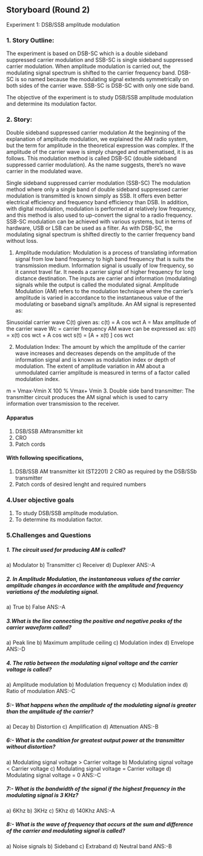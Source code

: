## Storyboard (Round 2)

Experiment 1: DSB/SSB amplitude modulation

### 1. Story Outline:

The experiment is based on DSB-SC which is a double sideband suppressed carrier modulation and SSB-SC is single sideband suppressed carrier modulation.
When amplitude modulation is carried out, the modulating signal spectrum is shifted to the carrier frequency band. DSB-SC is so named because the modulating signal extends symmetrically on both sides of the carrier wave. SSB-SC is DSB-SC with only one side band.

The objective of the experiment is to study DSB/SSB amplitude modulation and determine its modulation factor.
### 2. Story:

Double sideband suppressed carrier modulation
At the beginning of the explanation of amplitude modulation, we explained the AM radio system, but the term for amplitude in the theoretical expression was complex. If the amplitude of the carrier wave is simply changed and mathematised, it is as follows. This modulation method is called DSB-SC (double sideband suppressed carrier modulation). As the name suggests, there’s no wave carrier in the modulated wave.

Single sideband suppressed carrier modulation (SSB-SC)
The modulation method where only a single band of double sideband suppressed carrier modulation is transmitted is known simply as SSB. It offers even better electrical efficiency and frequency band efficiency than DSB. In addition, with digital modulation, modulation is performed at relatively low frequency, and this method is also used to up-convert the signal to a radio frequency. SSB-SC modulation can be achieved with various systems, but in terms of hardware, USB or LSB can be used as a filter. As with DSB-SC, the modulating signal spectrum is shifted directly to the carrier frequency band without loss.
 
 1.	Amplitude modulation: Modulation is a process of translating information signal from low band frequency to high band frequency that is suits the transmission medium. Information signal is usually of low frequency, so it cannot travel far. It needs a carrier signal of higher frequency for long distance destination. The inputs are carrier and information (modulating) signals while the output is called the modulated signal. Amplitude Modulation (AM) refers to the modulation technique where the carrier’s amplitude is varied in accordance to the instantaneous value of the modulating or baseband signal’s amplitude. An AM signal is represented as:

Sinusoidal carrier wave C(t) given as:
   c(t) = A cos wct	A = Max amplitude of the carrier wave
   Wc = carrier frequency
AM wave can be expressed as:
   s(t) = x(t) cos wct + A cos wct s(t) = [A + x(t) ] cos wct

2.	Modulation Index: The amount by which the amplitude of the carrier wave increases and decreases depends on the amplitude of the information signal and is known as modulation index or depth of modulation. The extent of amplitude variation in AM about a unmodulated carrier amplitude is measured in terms of a factor called modulation index.

  m = Vmax-Vmin	X 100 % Vmax+ Vmin
3.	Double side band transmitter: The transmitter circuit produces the AM signal which is used to carry information over transmission to the receiver.



#### Apparatus
1.	DSB/SSB	AMtransmitter kit
2.	CRO
3.	Patch cords 

#### With following specifications,

1.	DSB/SSB	AM transmitter kit	(ST2201)
2  CRO as required by the DSB/SSb transmitter
3.	Patch cords of desired lenght and required numbers

### 4.User objective goals
1. To study DSB/SSB amplitude modulation.
2. To determine its modulation factor.


### 5.Challenges and Questions
##### 1.	The circuit used for producing AM is called?
a) Modulator
b) Transmitter 
c) Receiver 
d) Duplexer
ANS:-A

##### 2.	In Amplitude Modulation, the instantaneous values of the carrier amplitude changes in accordance with the amplitude and frequency variations of the modulating signal.
a)	True 
b) False
ANS:-A

##### 3.What is the line connecting the positive and negative peaks of the carrier waveform called?
a) Peak line
b)	Maximum amplitude ceiling 
c) Modulation index
d) Envelope 
ANS:-D

##### 4. The ratio between the modulating signal voltage and the carrier voltage is called?
a) Amplitude modulation
b) Modulation frequency 
c) Modulation index
d) Ratio of modulation
ANS:-C

##### 5:- What happens when the amplitude of the modulating signal is greater than the amplitude of the carrier?
a)  Decay
b) Distortion
c) Amplification
d) Attenuation 
ANS:-B

##### 6:- What is the condition for greatest output power at the transmitter without distortion? 
a) Modulating signal voltage > Carrier voltage
b) Modulating signal voltage < Carrier voltage 
c) Modulating signal voltage = Carrier voltage 
d) Modulating signal voltage = 0
ANS:-C
 
##### 7:- What is the bandwidth of the signal if the highest frequency in the modulating signal is 3 KHz? 
a) 6Khz
b) 3KHz
c)  5Khz
d) 140Khz
ANS:-A

##### 8:- What is the wave of frequency that occurs at the sum and difference of the carrier and modulating signal is called?
a) Noise signals
b) Sideband
c)  Extraband 
d) Neutral band 
ANS:-B




